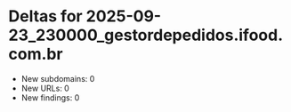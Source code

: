 # Deltas for 2025-09-23_230000_gestordepedidos.ifood.com.br
- New subdomains: 0
- New URLs: 0
- New findings: 0
